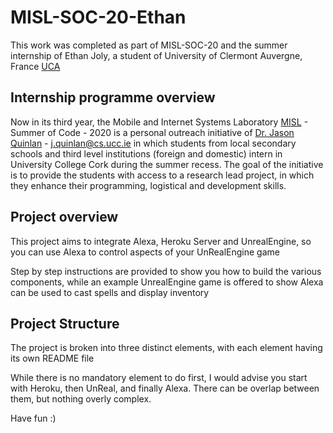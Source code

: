 # MISL-SOC-20-Ethan

This work was completed as part of MISL-SOC-20 and the summer internship of Ethan Joly, a student of University of Clermont Auvergne, France [UCA](https://www.uca.fr)

## Internship programme overview
Now in its third year, the Mobile and Internet Systems Laboratory [MISL](https://www.ucc.ie/en/misl/) - Summer of Code - 2020 is a personal outreach initiative of [Dr. Jason Quinlan](https://www.ucc.ie/en/misl/people/jquinlan/) - j.quinlan@cs.ucc.ie in which students from local secondary schools and third level institutions (foreign and domestic) intern in University College Cork during the summer recess. The goal of the initiative is to provide the students with access to a research lead project, in which they enhance their programming, logistical and development skills.

## Project overview
This project aims to integrate Alexa, Heroku Server and UnrealEngine, so you can use Alexa to control aspects of your UnRealEngine game

Step by step instructions are provided to show you how to build the various components, while an example UnrealEngine game is offered to show Alexa can be used to cast spells and display inventory

## Project Structure
The project is broken into three distinct elements, with each element having its own README file

While there is no mandatory element to do first, I would advise you start with Heroku, then UnReal, and finally Alexa.  There can be overlap between them, but nothing overly complex.

Have fun :)
